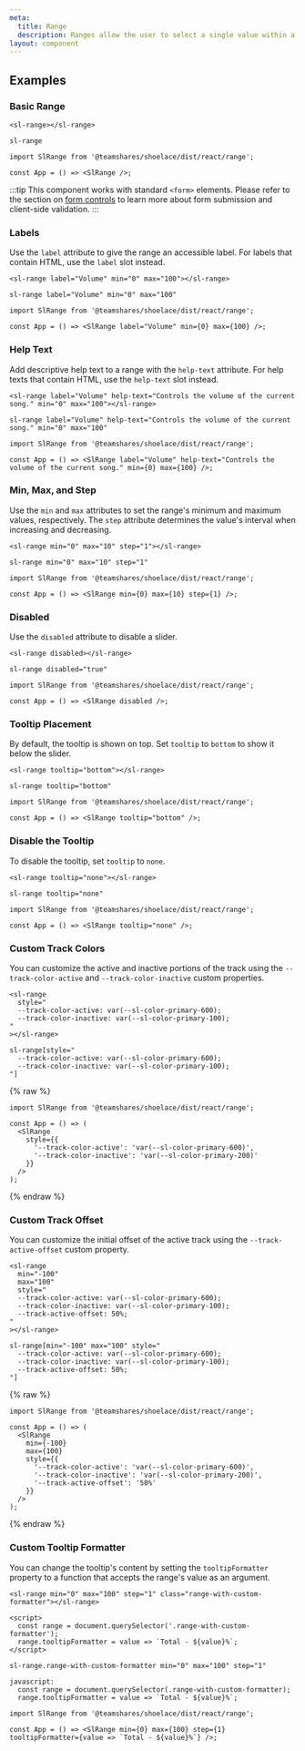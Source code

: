 ```yaml
---
meta:
  title: Range
  description: Ranges allow the user to select a single value within a given range using a slider.
layout: component
---
```


## Examples

### Basic Range

```html:preview
<sl-range></sl-range>
```

```pug:slim
sl-range
```

```jsx:react
import SlRange from '@teamshares/shoelace/dist/react/range';

const App = () => <SlRange />;
```

:::tip
This component works with standard `<form>` elements. Please refer to the section on [form controls](/getting-started/form-controls) to learn more about form submission and client-side validation.
:::

### Labels

Use the `label` attribute to give the range an accessible label. For labels that contain HTML, use the `label` slot instead.

```html:preview
<sl-range label="Volume" min="0" max="100"></sl-range>
```

```pug:slim
sl-range label="Volume" min="0" max="100"
```

```jsx:react
import SlRange from '@teamshares/shoelace/dist/react/range';

const App = () => <SlRange label="Volume" min={0} max={100} />;
```

### Help Text

Add descriptive help text to a range with the `help-text` attribute. For help texts that contain HTML, use the `help-text` slot instead.

```html:preview
<sl-range label="Volume" help-text="Controls the volume of the current song." min="0" max="100"></sl-range>
```

```pug:slim
sl-range label="Volume" help-text="Controls the volume of the current song." min="0" max="100"
```

```jsx:react
import SlRange from '@teamshares/shoelace/dist/react/range';

const App = () => <SlRange label="Volume" help-text="Controls the volume of the current song." min={0} max={100} />;
```

### Min, Max, and Step

Use the `min` and `max` attributes to set the range's minimum and maximum values, respectively. The `step` attribute determines the value's interval when increasing and decreasing.

```html:preview
<sl-range min="0" max="10" step="1"></sl-range>
```

```pug:slim
sl-range min="0" max="10" step="1"
```

```jsx:react
import SlRange from '@teamshares/shoelace/dist/react/range';

const App = () => <SlRange min={0} max={10} step={1} />;
```

### Disabled

Use the `disabled` attribute to disable a slider.

```html:preview
<sl-range disabled></sl-range>
```

```pug:slim
sl-range disabled="true"
```

```jsx:react
import SlRange from '@teamshares/shoelace/dist/react/range';

const App = () => <SlRange disabled />;
```

### Tooltip Placement

By default, the tooltip is shown on top. Set `tooltip` to `bottom` to show it below the slider.

```html:preview
<sl-range tooltip="bottom"></sl-range>
```

```pug:slim
sl-range tooltip="bottom"
```

```jsx:react
import SlRange from '@teamshares/shoelace/dist/react/range';

const App = () => <SlRange tooltip="bottom" />;
```

### Disable the Tooltip

To disable the tooltip, set `tooltip` to `none`.

```html:preview
<sl-range tooltip="none"></sl-range>
```

```pug:slim
sl-range tooltip="none"
```

```jsx:react
import SlRange from '@teamshares/shoelace/dist/react/range';

const App = () => <SlRange tooltip="none" />;
```

### Custom Track Colors

You can customize the active and inactive portions of the track using the `--track-color-active` and `--track-color-inactive` custom properties.

```html:preview
<sl-range
  style="
  --track-color-active: var(--sl-color-primary-600);
  --track-color-inactive: var(--sl-color-primary-100);
"
></sl-range>
```

```pug:slim
sl-range[style="
  --track-color-active: var(--sl-color-primary-600);
  --track-color-inactive: var(--sl-color-primary-100);
"]
```

{% raw %}

```jsx:react
import SlRange from '@teamshares/shoelace/dist/react/range';

const App = () => (
  <SlRange
    style={{
      '--track-color-active': 'var(--sl-color-primary-600)',
      '--track-color-inactive': 'var(--sl-color-primary-200)'
    }}
  />
);
```

{% endraw %}

### Custom Track Offset

You can customize the initial offset of the active track using the `--track-active-offset` custom property.

```html:preview
<sl-range
  min="-100"
  max="100"
  style="
  --track-color-active: var(--sl-color-primary-600);
  --track-color-inactive: var(--sl-color-primary-100);
  --track-active-offset: 50%;
"
></sl-range>
```

```pug:slim
sl-range[min="-100" max="100" style="
  --track-color-active: var(--sl-color-primary-600);
  --track-color-inactive: var(--sl-color-primary-100);
  --track-active-offset: 50%;
"]
```

{% raw %}

```jsx:react
import SlRange from '@teamshares/shoelace/dist/react/range';

const App = () => (
  <SlRange
    min={-100}
    max={100}
    style={{
      '--track-color-active': 'var(--sl-color-primary-600)',
      '--track-color-inactive': 'var(--sl-color-primary-200)',
      '--track-active-offset': '50%'
    }}
  />
);
```

{% endraw %}

### Custom Tooltip Formatter

You can change the tooltip's content by setting the `tooltipFormatter` property to a function that accepts the range's value as an argument.

```html:preview
<sl-range min="0" max="100" step="1" class="range-with-custom-formatter"></sl-range>

<script>
  const range = document.querySelector('.range-with-custom-formatter');
  range.tooltipFormatter = value => `Total - ${value}%`;
</script>
```

```pug:slim
sl-range.range-with-custom-formatter min="0" max="100" step="1"

javascript:
  const range = document.querySelector(.range-with-custom-formatter);
  range.tooltipFormatter = value => `Total - ${value}%`;
```

```jsx:react
import SlRange from '@teamshares/shoelace/dist/react/range';

const App = () => <SlRange min={0} max={100} step={1} tooltipFormatter={value => `Total - ${value}%`} />;
```
